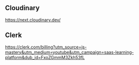 ## Cloudinary

https://next.cloudinary.dev/

## Clerk

https://clerk.com/billing?utm_source=js-mastery&utm_medium=youtube&utm_campaign=saas-learning-platform&dub_id=FxoZGmmM3Zkh53fL
